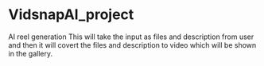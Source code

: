 # VidsnapAI_project
AI reel generation
This will take the input as files and description from user and then it will covert the files and description to video which will be shown in the gallery.
